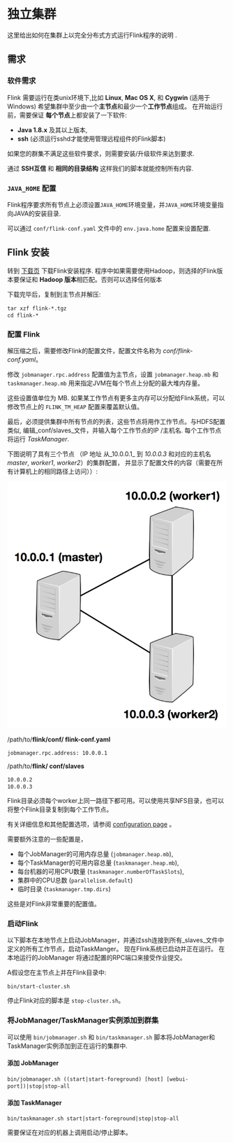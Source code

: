 

# 独立集群

这里给出如何在集群上以完全分布式方式运行Flink程序的说明 .

## 需求

### 软件需求

Flink 需要运行在类unix环境下,比如 **Linux**, **Mac OS X**, 和 **Cygwin** (适用于Windows) 希望集群中至少由一个**主节点**和最少一个**工作节点**组成。  在开始运行前，需要保证 **每个节点**上都安装了一下软件:

*   **Java 1.8.x** 及其以上版本,
*   **ssh** (必须运行sshd才能使用管理远程组件的Flink脚本)

如果您的群集不满足这些软件要求，则需要安装/升级软件来达到要求.

通过 **SSH互信** 和 **相同的目录结构** 这样我们的脚本就能控制所有内容.

### `JAVA_HOME` 配置

Flink程序要求所有节点上必须设置`JAVA_HOME`环境变量，并`JAVA_HOME`环境变量指向JAVA的安装目录.

可以通过 `conf/flink-conf.yaml` 文件中的 `env.java.home` 配置来设置配置.

## Flink 安装

转到 [下载页](http://flink.apache.org/downloads.html) 下载Flink安装程序. 程序中如果需要使用Hadoop，则选择的Flink版本要保证和 **Hadoop 版本**相匹配。否则可以选择任何版本

下载完毕后，复制到主节点并解压:

```
tar xzf flink-*.tgz
cd flink-*
```



### 配置 Flink

解压缩之后，需要修改Flink的配置文件，配置文件名称为 _conf/flink-conf.yaml_。

修改 `jobmanager.rpc.address` 配置值为主节点，设置 `jobmanager.heap.mb` 和 `taskmanager.heap.mb` 用来指定JVM在每个节点上分配的最大堆内存量。

这些设置值单位为 MB. 如果某工作节点有更多主内存可以分配给Flink系统，可以修改节点上的 `FLINK_TM_HEAP` 配置来覆盖默认值。

最后，必须提供集群中所有节点的列表，这些节点将用作工作节点。与HDFS配置类似, 编辑_conf/slaves_文件，并输入每个工作节点的IP /主机名. 每个工作节点将运行 _TaskManager_.

下图说明了具有三个节点 （IP 地址 从_10.0.0.1_ 到 _10.0.0.3_ 和对应的主机名 _master_, _worker1_, _worker2_）的集群配置， 并显示了配置文件的内容（需要在所有计算机上的相同路径上访问））:

![](../img/quickstart_cluster.png)

/path/to/**flink/conf/
flink-conf.yaml**

```
jobmanager.rpc.address: 10.0.0.1
```

/path/to/**flink/
conf/slaves**

```
10.0.0.2
10.0.0.3
```

Flink目录必须每个worker上同一路径下都可用。可以使用共享NFS目录，也可以将整个Flink目录复制到每个工作节点。

有关详细信息和其他配置选项，请参阅 [configuration page](../config.html) 。

需要额外注意的一些配置是，

*   每个JobManager的可用内存总量 (`jobmanager.heap.mb`),
*   每个TaskManager的可用内容总量 (`taskmanager.heap.mb`),
*   每台机器的可用CPU数量 (`taskmanager.numberOfTaskSlots`),
*   集群中的CPU总数 (`parallelism.default`)
*   临时目录 (`taskmanager.tmp.dirs`)

这些是对Flink非常重要的配置值。

### 启动Flink

以下脚本在本地节点上启动JobManager，并通过ssh连接到所有_slaves_文件中定义的所有工作节点，启动TaskManger。 现在Flink系统已启动并正在运行。  在本地运行的JobManager 将通过配置的RPC端口来接受作业提交。

A假设您在主节点上并在Flink目录中:

```
bin/start-cluster.sh
```



停止Flink对应的脚本是 `stop-cluster.sh`。

### 将JobManager/TaskManager实例添加到群集

可以使用 `bin/jobmanager.sh` 和 `bin/taskmanager.sh` 脚本将JobManager和TaskManager实例添加到正在运行的集群中.

#### 添加 JobManager



```
bin/jobmanager.sh ((start|start-foreground) [host] [webui-port])|stop|stop-all
```



#### 添加 TaskManager



```
bin/taskmanager.sh start|start-foreground|stop|stop-all
```



需要保证在对应的机器上调用启动/停止脚本。

